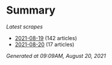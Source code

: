 # Summary
*Latest scrapes*
* [2021-08-19](https://github.com/nuuuwan/news_lk/blob/data/news_lk.2021-08-19.json) (142 articles)
* [2021-08-20](https://github.com/nuuuwan/news_lk/blob/data/news_lk.2021-08-20.json) (17 articles)

*Generated at 09:09AM, August 20, 2021*